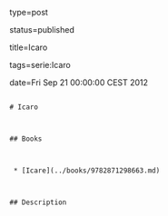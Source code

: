 type=post
status=published
title=Icaro
tags=serie:Icaro
date=Fri Sep 21 00:00:00 CEST 2012
~~~~~~
# Icaro

## Books

 * [Icare](../books/9782871298663.md)

## Description
